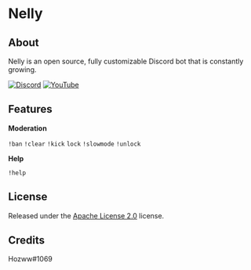 # Nelly
 
</div>


## About

Nelly is an open source, fully customizable Discord bot that is constantly growing.

 [![Discord](https://img.shields.io/discord/792957761494712360.svg?label=&logo=discord&logoColor=ffffff&color=7389D8&labelColor=6A7EC2)](https://discord.gg/qrJU8amZFz)
[![YouTube](https://img.shields.io/badge/YouTube-FF0000?style=flat&logo=youtube&logoColor=white&link=)](https://www.youtube.com/channel/UCoeP9FXbTZ6h-szYe12hFJw)


## Features

**Moderation**  

`!ban`  `!clear`  `!kick`  `lock`  `!slowmode`  `!unlock`

**Help**

`!help`


## License


Released under the [Apache License 2.0](https://github.com/Hozwe/Nelly/blob/main/LICENSE) license.


## Credits


Hozww#1069 
